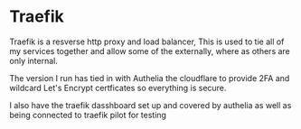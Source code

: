 # Traefik

Traefik is a resverse http proxy and load balancer, This is used to tie all of my services together and allow some of the externally, where as others are only internal.

The version I run has tied in with Authelia the cloudflare to provide 2FA and wildcard Let's Encrypt certficates so everything is secure.

I also have the traefik dasshboard set up and covered by authelia as well as being connected to traefik pilot for testing
